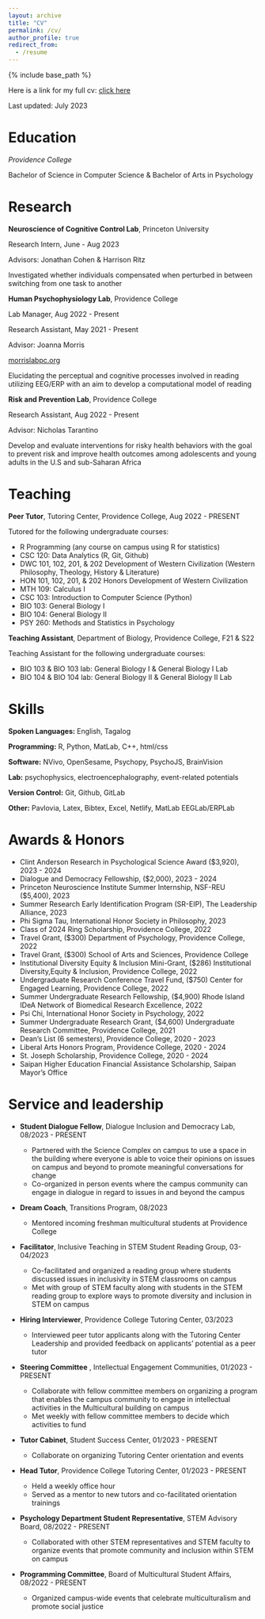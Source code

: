 ```yaml
---
layout: archive
title: "CV"
permalink: /cv/
author_profile: true
redirect_from:
  - /resume
---
```


{% include base_path %}

Here is a link for my full cv: [click here](https://docs.google.com/document/d/1wvmLmTKqCZVyNTeP7ol5P8nKuEApagGp1KOqcArEVcs/edit?usp=sharing)

Last updated: July 2023

Education
======
*Providence College*

Bachelor of Science in Computer Science & Bachelor of Arts in Psychology



Research
======

**Neuroscience of Cognitive Control Lab**, Princeton University

Research Intern, June - Aug 2023

Advisors: Jonathan Cohen & Harrison Ritz

Investigated whether individuals compensated when perturbed in between switching from one task to another

**Human Psychophysiology Lab**, Providence College

Lab Manager, Aug 2022 - Present

Research Assistant, May 2021 - Present

Advisor: Joanna Morris

[morrislabpc.org](morrislabpc.org)

Elucidating the perceptual and cognitive processes involved in reading utilizing EEG/ERP with an aim to develop a computational model of reading  	

**Risk and Prevention Lab**, Providence College

Research Assistant, Aug 2022 - Present

Advisor: Nicholas Tarantino

Develop and evaluate interventions for risky health behaviors with the goal to prevent risk and improve health outcomes among adolescents and young adults in the U.S and sub-Saharan Africa
  
  
  
  
Teaching
======
**Peer Tutor**, Tutoring Center, Providence College, Aug 2022 - PRESENT

Tutored for the following undergraduate courses: 
  * R Programming (any course on campus using R for statistics)
  * CSC 120:  Data Analytics (R, Git, Github)
  * DWC 101, 102, 201, & 202 Development of Western Civilization (Western Philosophy, Theology, History & Literature)
  * HON 101, 102, 201, & 202 Honors Development of Western Civilization
  * MTH 109: Calculus I
  * CSC 103: Introduction to Computer Science (Python)
  * BIO 103: General Biology I
  * BIO 104: General Biology II
  * PSY 260: Methods and Statistics in Psychology

**Teaching Assistant**, Department of Biology, Providence College, F21 & S22

Teaching Assistant for the following undergraduate courses: 
  * BIO 103 & BIO 103 lab: General Biology I & General Biology I Lab
  * BIO 104 & BIO 104 lab: General Biology II & General Biology II Lab




Skills
======
**Spoken Languages:** English, Tagalog

**Programming:** R, Python, MatLab, C++, html/css


**Software:** NVivo, OpenSesame, Psychopy, PsychoJS, BrainVision

**Lab:** psychophysics, electroencephalography, event-related potentials

**Version Control:** Git, Github, GitLab

**Other:** Pavlovia, Latex, Bibtex, Excel, Netlify, MatLab EEGLab/ERPLab




Awards & Honors
======
  * Clint Anderson Research in Psychological Science Award ($3,920), 2023 - 2024
  * Dialogue and Democracy Fellowship, ($2,000), 2023 - 2024
  * Princeton Neuroscience Institute Summer Internship, NSF-REU ($5,400), 2023
  * Summer Research Early Identification Program (SR-EIP), The Leadership Alliance, 2023
  * Phi Sigma Tau, International Honor Society in Philosophy, 2023
  * Class of 2024 Ring Scholarship, Providence College, 2022
  * Travel Grant, ($300) Department of Psychology, Providence College, 2022
  * Travel Grant, ($300) School of Arts and Sciences, Providence College
  * Institutional Diversity Equity & Inclusion Mini-Grant, ($286) Institutional Diversity,Equity & Inclusion, Providence College, 2022
  * Undergraduate Research Conference Travel Fund, ($750) Center for Engaged Learning, Providence College, 2022
  * Summer Undergraduate Research Fellowship, ($4,900) Rhode Island IDeA Network of Biomedical Research Excellence, 2022
  * Psi Chi, International Honor Society in Psychology, 2022	
  * Summer Undergraduate Research Grant, ($4,600) Undergraduate Research Committee, Providence College, 2021
  * Dean’s List (6 semesters), Providence College, 2020 - 2023
  * Liberal Arts Honors Program, Providence College, 2020 - 2024
  * St. Joseph Scholarship, Providence College, 2020 - 2024
  * Saipan Higher Education Financial Assistance Scholarship, Saipan Mayor’s Office
  
  
  
  
  
Service and leadership
======
  * **Student Dialogue Fellow**, Dialogue Inclusion and Democracy Lab, 08/2023 - PRESENT
    * Partnered with the Science Complex on campus to use a space in the building where everyone is able to voice their opinions on issues on campus and beyond to promote meaningful conversations for change
    * Co-organized in person events where the campus community can engage in dialogue in regard to issues in and beyond the campus
  * **Dream Coach**, Transitions Program, 08/2023
      * Mentored incoming freshman multicultural students at Providence College
  * **Facilitator**, Inclusive Teaching in STEM Student Reading Group, 03- 04/2023
      * Co-facilitated and organized a reading group where students discussed issues in inclusivity in STEM classrooms on campus 
      * Met with group of STEM faculty along with students in the STEM reading group to explore ways to promote diversity and inclusion in STEM on campus

  * **Hiring Interviewer**, Providence College Tutoring Center, 03/2023
    * Interviewed peer tutor applicants along with the Tutoring Center Leadership and provided feedback on applicants’ potential as a peer tutor

  * **Steering Committee** , Intellectual Engagement Communities, 01/2023 - PRESENT
    * Collaborate with fellow committee members on organizing a program that enables the campus community to engage in intellectual activities in the Multicultural building on campus 
    * Met weekly with fellow committee members to decide which activities to fund 

  * **Tutor Cabinet**, Student Success Center, 01/2023 - PRESENT
    * Collaborate on organizing Tutoring Center orientation and events 

  * **Head Tutor**, Providence College Tutoring Center, 01/2023 - PRESENT
    * Held a weekly office hour 
    * Served as a mentor to new tutors and co-facilitated orientation trainings 
			
  * **Psychology Department Student Representative**, STEM Advisory Board, 08/2022 - PRESENT
    * Collaborated with other STEM representatives and STEM faculty to organize events that promote community and inclusion within STEM on campus

  * **Programming Committee**, Board of Multicultural Student Affairs, 08/2022 - PRESENT
    * Organized campus-wide events that celebrate multiculturalism and promote social justice 

